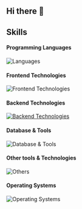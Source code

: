 ## Hi there 👋


## Skills

#### Programming Languages
![Languages](https://skillicons.dev/icons?i=c,cpp,js,python,java,swift,)

#### Frontend Technologies
![Frontend Technologies](https://skillicons.dev/icons?i=react,next,html,css,tailwind,)

#### Backend Technologies
[![Backend Technologies](https://skillicons.dev/icons?i=aws,azure,django,flask,docker,nodejs,nginx&perline=3)](https://skillicons.dev)

#### Database & Tools
![Database & Tools](https://skillicons.dev/icons?i=mysql,mongodb,jira,supabase,vercel)

#### Other tools & Technologies
![Others](https://skillicons.dev/icons?i=git,github,markdown,netlify,vercel,vscode,figma,docker,jetson,githubactions,gitlab,notion,ps,pnpm,powershell,pytorch,cuda,redux,tensorflow,arduino,)

#### Operating Systems
![Operating Systems](https://skillicons.dev/icons?i=ubuntu,widnows,apple,)

<!--
**MadSuleiman/MadSuleiman** is a ✨ _special_ ✨ repository because its `README.md` (this file) appears on your GitHub profile.

Here are some ideas to get you started:

- 🔭 I’m currently working on ...
- 🌱 I’m currently learning ...
- 👯 I’m looking to collaborate on ...
- 🤔 I’m looking for help with ...
- 💬 Ask me about ...
- 📫 How to reach me: ...
- ⚡ Fun fact: ...
-->
